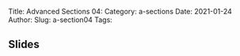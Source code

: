 Title: Advanced Sections 04:
Category: a-sections
Date: 2021-01-24
Author:
Slug: a-section04
Tags:


## Slides
